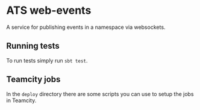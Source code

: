 # ATS web-events

A service for publishing events in a namespace via websockets.

## Running tests

To run tests simply run `sbt test`.

## Teamcity jobs

In the `deploy` directory there are some scripts you can use to setup
the jobs in Teamcity.
